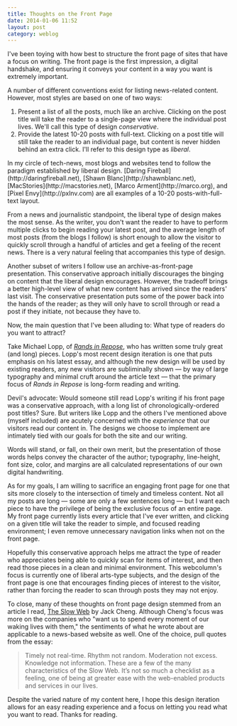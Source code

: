 ```yaml
---
title: Thoughts on the Front Page
date: 2014-01-06 11:52
layout: post
category: weblog
---
```

I've been toying with how best to structure the front page of sites that have a focus on writing. The front page is the first impression, a digital handshake, and ensuring it conveys your content in a way you want is extremely important. 

A number of different conventions exist for listing news-related content. However, most styles are based on one of two ways: 

1. Present a list of all the posts, much like an archive. Clicking on the post title will take the reader to a single-page view where the individual post lives. We'll call this type of design _conservative_. 
2. Provide the latest 10-20 posts with full-text. Clicking on a post title will still take the reader to an individual page, but content is never hidden behind an extra click. I'll refer to this design type as _liberal_.  

<aside>In my circle of tech-news, most blogs and websites tend to follow the paradigm established by liberal design. [Daring Fireball](http://daringfireball.net), [Shawn Blanc](http://shawnblanc.net), [MacStories](http://macstories.net), [Marco Arment](http://marco.org), and [Pixel Envy](http://pxlnv.com) are all examples of a 10-20 posts-with-full-text layout.</aside>

From a news and journalistic standpoint, the liberal type of design makes the most sense. As the writer, you don't want the reader to have to perform multiple clicks to begin reading your latest post, and the average length of most posts (from the blogs I follow) is short enough to allow the visitor to quickly scroll through a handful of articles and get a feeling of the recent news. There is a very natural feeling that accompanies this type of design.

Another subset of writers I follow use an archive-as-front-page presentation. This conservative approach initially discourages the binging on content that the liberal design encourages. However, the tradeoff brings a better high-level view of what new content has arrived since the readers' last visit. The conservative presentation puts some of the power back into the hands of the reader; as they will only have to scroll through or read a post if they initiate, not because they have to. 

Now, the main question that I've been alluding to: What type of readers do you want to attract? 

Take Michael Lopp, of [_Rands in Repose_](http://randsinrepose.com), who has written some truly great (and long) pieces. Lopp's most recent design iteration is one that puts emphasis on his latest essay, and although the new design will be used by existing readers, any new visitors are subliminally shown &mdash; by way of large typography and minimal cruft around the article text &mdash; that the primary focus of _Rands in Repose_ is long-form reading and writing.

Devil's advocate: Would someone still read Lopp's writing if his front page was a conservative approach, with a long list of chronologically-ordered post titles? Sure. But writers like Lopp and the others I've mentioned above (myself included) are acutely concerned with the _experience_ that our visitors read our content in. The designs we choose to implement are intimately tied with our goals for both the site and our writing. 

<aside>Words will stand, or fall, on their own merit, but the presentation of those words helps convey the character of the author; typography, line-height, font size, color, and margins are all calculated representations of our own digital handwriting.</aside>

As for my goals, I am willing to sacrifice an engaging front page for one that sits more closely to the intersection of timely and timeless content. Not all my posts are long &mdash; some are only a few sentences long &mdash; but I want each piece to have the privilege of being the exclusive focus of an entire page. My front page currently lists every article that I've ever written, and clicking on a given title will take the reader to simple, and focused reading environment; I even remove unnecessary navigation links when not on the front page. 

Hopefully this conservative approach helps me attract the type of reader who appreciates being able to quickly scan for items of interest, and then read those pieces in a clean and minimal environment. This webcolumn's focus is currently one of liberal arts-type subjects, and the design of the front page is one that encourages finding pieces of interest to the visitor, rather than forcing the reader to scan through posts they may not enjoy. 

To close, many of these thoughts on front page design stemmed from an article I read, [The Slow Web](http://jackcheng.com/the-slow-web) by Jack Cheng. Although Cheng's focus was more on the companies who "want us to spend every moment of our waking lives with them," the sentiments of what he wrote about are applicable to a news-based website as well. One of the choice, pull quotes from the essay: 

> Timely not real-time. Rhythm not random. Moderation not excess. Knowledge not information. These are a few of the many characteristics of the Slow Web. It’s not so much a checklist as a feeling, one of being at greater ease with the web-enabled products and services in our lives.

Despite the varied nature of my content here, I hope this design iteration allows for an easy reading experience and a focus on letting you read what you want to read. Thanks for reading.